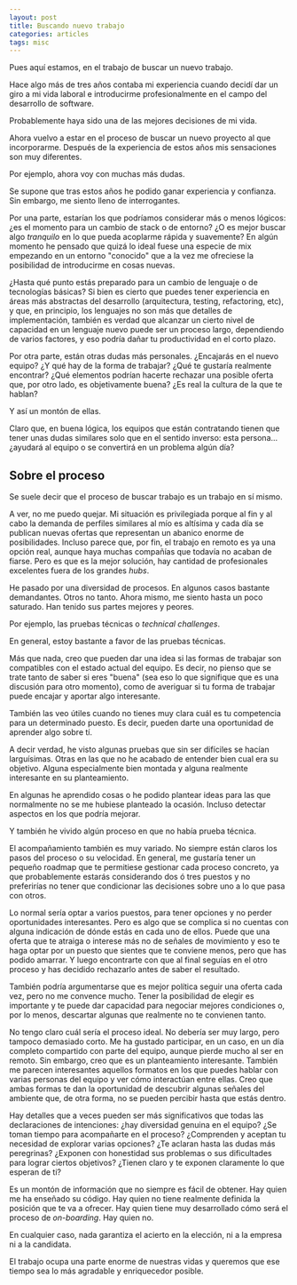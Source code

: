 ```yaml
---
layout: post
title: Buscando nuevo trabajo
categories: articles
tags: misc
---
```


Pues aquí estamos, en el trabajo de buscar un nuevo trabajo.

Hace algo más de tres años contaba mi experiencia cuando decidí dar un giro a mi vida laboral e introducirme profesionalmente en el campo del desarrollo de software.

Probablemente haya sido una de las mejores decisiones de mi vida.

Ahora vuelvo a estar en el proceso de buscar un nuevo proyecto al que incorporarme. Después de la experiencia de estos años mis sensaciones son muy diferentes.

Por ejemplo, ahora voy con muchas más dudas.

Se supone que tras estos años he podido ganar experiencia y confianza. Sin embargo, me siento lleno de interrogantes.

Por una parte, estarían los que podríamos considerar más o menos lógicos: ¿es el momento para un cambio de stack o de entorno? ¿O es mejor buscar algo *tranquilo* en lo que pueda acoplarme rápida y suavemente? En algún momento he pensado que quizá lo ideal fuese una especie de mix empezando en un entorno "conocido" que a la vez me ofreciese la posibilidad de introducirme en cosas nuevas. 

¿Hasta qué punto estás preparado para un cambio de lenguaje o de tecnologías básicas? Si bien es cierto que puedes tener experiencia en áreas más abstractas del desarrollo (arquitectura, testing, refactoring, etc), y que, en principio, los lenguajes no son más que detalles de implementación, también es verdad que alcanzar un cierto nivel de capacidad en un lenguaje nuevo puede ser un proceso largo, dependiendo de varios factores, y eso podría dañar tu productividad en el corto plazo.

Por otra parte, están otras dudas más personales. ¿Encajarás en el nuevo equipo? ¿Y qué hay de la forma de trabajar? ¿Qué te gustaría realmente encontrar? ¿Qué elementos podrían hacerte rechazar una posible oferta que, por otro lado, es objetivamente buena? ¿Es real la cultura de la que te hablan?

Y así un montón de ellas.

Claro que, en buena lógica, los equipos que están contratando tienen que tener unas dudas similares solo que en el sentido inverso: esta persona... ¿ayudará al equipo o se convertirá en un problema algún día?

## Sobre el proceso

Se suele decir que el proceso de buscar trabajo es un trabajo en sí mismo.

A ver, no me puedo quejar. Mi situación es privilegiada porque al fin y al cabo la demanda de perfiles similares al mío es altísima y cada día se publican nuevas ofertas que representan un abanico enorme de posibilidades. Incluso parece que, por fin, el trabajo en remoto es ya una opción real, aunque haya muchas compañías que todavía no acaban de fiarse. Pero es que es la mejor solución, hay cantidad de profesionales excelentes fuera de los grandes *hubs*.

He pasado por una diversidad de procesos. En algunos casos bastante demandantes. Otros no tanto. Ahora mismo, me siento hasta un poco saturado. Han tenido sus partes mejores y peores.

Por ejemplo, las pruebas técnicas o *technical challenges*.

En general, estoy bastante a favor de las pruebas técnicas. 

Más que nada, creo que pueden dar una idea si las formas de trabajar son compatibles con el estado actual del equipo. Es decir, no pienso que se trate tanto de saber si eres "buena" (sea eso lo que signifique que es una discusión para otro momento), como de averiguar si tu forma de trabajar puede encajar y aportar algo interesante.

También las veo útiles cuando no tienes muy clara cuál es tu competencia para un determinado puesto. Es decir, pueden darte una oportunidad de aprender algo sobre tí.

A decir verdad, he visto algunas pruebas que sin ser difíciles se hacían larguísimas. Otras en las que no he acabado de entender bien cual era su objetivo. Alguna especialmente bien montada y alguna realmente interesante en su planteamiento.

En algunas he aprendido cosas o he podido plantear ideas para las que normalmente no se me hubiese planteado la ocasión. Incluso detectar aspectos en los que podría mejorar.

Y también he vivido algún proceso en que no había prueba técnica.

El acompañamiento también es muy variado. No siempre están claros los pasos del proceso o su velocidad. En general, me gustaría tener un pequeño roadmap que te permitiese gestionar cada proceso concreto, ya que probablemente estarás considerando dos ó tres puestos y no preferirías no tener que condicionar las decisiones sobre uno a lo que pasa con otros. 

Lo normal sería optar a varios puestos, para tener opciones y no perder oportunidades interesantes. Pero es algo que se complica si no cuentas con alguna indicación de dónde estás en cada uno de ellos. Puede que una oferta que te atraiga o interese más no de señales de movimiento y eso te haga optar por un puesto que sientes que te conviene menos, pero que has podido amarrar. Y luego encontrarte con que al final seguías en el otro proceso y has decidido rechazarlo antes de saber el resultado.

También podría argumentarse que es mejor política seguir una oferta cada vez, pero no me convence mucho. Tener la posibilidad de elegir es importante y te puede dar capacidad para negociar mejores condiciones o, por lo menos, descartar algunas que realmente no te convienen tanto.

No tengo claro cuál sería el proceso ideal. No debería ser muy largo, pero tampoco demasiado corto. Me ha gustado participar, en un caso, en un día completo compartido con parte del equipo, aunque pierde mucho al ser en remoto. Sin embargo, creo que es un planteamiento interesante. También me parecen interesantes aquellos formatos en los que puedes hablar con varias personas del equipo y ver cómo interactúan entre ellas. Creo que ambas formas te dan la oportunidad de descubrir algunas señales del ambiente que, de otra forma, no se pueden percibir hasta que estás dentro.

Hay detalles que a veces pueden ser más significativos que todas las declaraciones de intenciones: ¿hay diversidad genuina en el equipo? ¿Se toman tiempo para acompañarte en el proceso? ¿Comprenden y aceptan tu necesidad de explorar varias opciones? ¿Te aclaran hasta las dudas más peregrinas? ¿Exponen con honestidad sus problemas o sus dificultades para lograr ciertos objetivos? ¿Tienen claro y te exponen claramente lo que esperan de ti?

Es un montón de información que no siempre es fácil de obtener. Hay quien me ha enseñado su código. Hay quien no tiene realmente definida la posición que te va a ofrecer. Hay quien tiene muy desarrollado cómo será el proceso de *on-boarding*. Hay quien no.

En cualquier caso, nada garantiza el acierto en la elección, ni a la empresa ni a la candidata.   

El trabajo ocupa una parte enorme de nuestras vidas y queremos que ese tiempo sea lo más agradable y enriquecedor posible.
